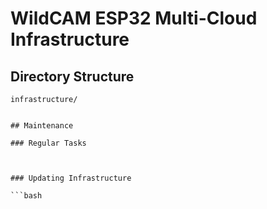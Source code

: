 # WildCAM ESP32 Multi-Cloud Infrastructure



## Directory Structure

```
infrastructure/


## Maintenance

### Regular Tasks



### Updating Infrastructure

```bash

